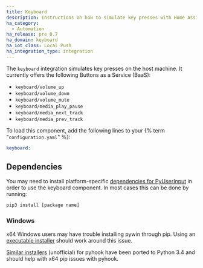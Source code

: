 ```yaml
---
title: Keyboard
description: Instructions on how to simulate key presses with Home Assistant.
ha_category:
  - Automation
ha_release: pre 0.7
ha_domain: keyboard
ha_iot_class: Local Push
ha_integration_type: integration
---
```


The `keyboard` integration simulates key presses on the host machine. It currently offers the following Buttons as a Service (BaaS):

- `keyboard/volume_up`
- `keyboard/volume_down`
- `keyboard/volume_mute`
- `keyboard/media_play_pause`
- `keyboard/media_next_track`
- `keyboard/media_prev_track`

To load this component, add the following lines to your {% term "`configuration.yaml`" %}:

```yaml
keyboard:
```

## Dependencies

You may need to install platform-specific [dependencies for PyUserInput](https://github.com/PyUserInput/PyUserInput#dependencies) in order to use the keyboard component. In most cases this can be done by running:

```bash
pip3 install [package name]
```

### Windows

x64 Windows users may have trouble installing pywin through pip. Using an [executable installer](https://github.com/mhammond/pywin32) should work around this issue.

[Similar installers](https://www.lfd.uci.edu/~gohlke/pythonlibs/#pyhook) (unofficial) for pyhook have been ported to Python 3.4 and should help with x64 pip issues with pyhook.

